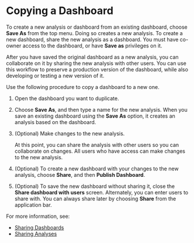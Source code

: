 # Copying a Dashboard<a name="copying-a-dashboard"></a>

To create a new analysis or dashboard from an existing dashboard, choose **Save As** from the top menu\. Doing so creates a new analysis\. To create a new dashboard, share the new analysis as a dashboard\. You must have co\-owner access to the dashboard, or have **Save as** privileges on it\.

After you have saved the original dashboard as a new analysis, you can collaborate on it by sharing the new analysis with other users\. You can use this workflow to preserve a production version of the dashboard, while also developing or testing a new version of it\.

Use the following procedure to copy a dashboard to a new one\.

1. Open the dashboard you want to duplicate\.

1. Choose **Save As**, and then type a name for the new analysis\. When you save an existing dashboard using the **Save As** option, it creates an analysis based on the dashboard\.

1. \(Optional\) Make changes to the new analysis\. 

   At this point, you can share the analysis with other users so you can collaborate on changes\. All users who have access can make changes to the new analysis\. 

1. \(Optional\) To create a new dashboard with your changes to the new analysis, choose **Share**, and then **Publish Dashboard**\.

1. \(Optional\) To save the new dashboard without sharing it, close the **Share dashboard with users** screen\. Alternately, you can enter users to share with\. You can always share later by choosing **Share** from the application bar\.

For more information, see: 
+ [Sharing Dashboards](sharing-a-dashboard.md)
+ [Sharing Analyses](sharing-analyses.md)